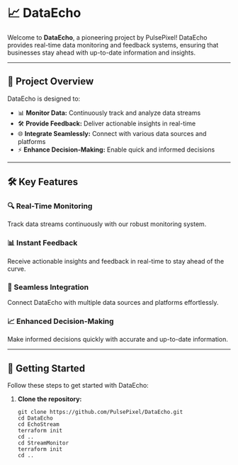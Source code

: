 # 📈 DataEcho

Welcome to **DataEcho**, a pioneering project by PulsePixel! DataEcho provides real-time data monitoring and feedback systems, ensuring that businesses stay ahead with up-to-date information and insights.

---

## 🚀 Project Overview

DataEcho is designed to:

- 📊 **Monitor Data:** Continuously track and analyze data streams
- 🛠️ **Provide Feedback:** Deliver actionable insights in real-time
- 🌐 **Integrate Seamlessly:** Connect with various data sources and platforms
- ⚡ **Enhance Decision-Making:** Enable quick and informed decisions

---

## 🛠️ Key Features

### 🔍 Real-Time Monitoring
Track data streams continuously with our robust monitoring system.

### 📊 Instant Feedback
Receive actionable insights and feedback in real-time to stay ahead of the curve.

### 🔗 Seamless Integration
Connect DataEcho with multiple data sources and platforms effortlessly.

### 📈 Enhanced Decision-Making
Make informed decisions quickly with accurate and up-to-date information.

---

## 🚀 Getting Started

Follow these steps to get started with DataEcho:

1. **Clone the repository:**
   ```shell
   git clone https://github.com/PulsePixel/DataEcho.git
   cd DataEcho
   cd EchoStream
   terraform init
   cd ..
   cd StreamMonitor
   terraform init
   cd ..
   ```